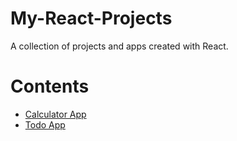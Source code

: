 # My-React-Projects

A collection of projects and apps created with React.

# Contents
- <a href="https://github.com/hodinsay/react-calculator">Calculator App</a> 
- <a href="https://github.com/hodinsay/react-app-learn">Todo App</a>
